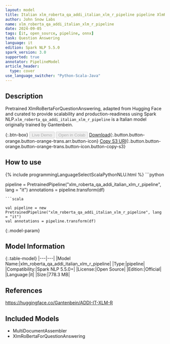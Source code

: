 ```yaml
---
layout: model
title: Italian xlm_roberta_qa_addi_italian_xlm_r_pipeline pipeline XlmRoBertaForQuestionAnswering from Gantenbein
author: John Snow Labs
name: xlm_roberta_qa_addi_italian_xlm_r_pipeline
date: 2024-09-05
tags: [it, open_source, pipeline, onnx]
task: Question Answering
language: it
edition: Spark NLP 5.5.0
spark_version: 3.0
supported: true
annotator: PipelineModel
article_header:
  type: cover
use_language_switcher: "Python-Scala-Java"
---
```


## Description

Pretrained XlmRoBertaForQuestionAnswering, adapted from Hugging Face and curated to provide scalability and production-readiness using Spark NLP.`xlm_roberta_qa_addi_italian_xlm_r_pipeline` is a Italian model originally trained by Gantenbein.

{:.btn-box}
<button class="button button-orange" disabled>Live Demo</button>
<button class="button button-orange" disabled>Open in Colab</button>
[Download](https://s3.amazonaws.com/auxdata.johnsnowlabs.com/public/models/xlm_roberta_qa_addi_italian_xlm_r_pipeline_it_5.5.0_3.0_1725498282219.zip){:.button.button-orange.button-orange-trans.arr.button-icon}
[Copy S3 URI](s3://auxdata.johnsnowlabs.com/public/models/xlm_roberta_qa_addi_italian_xlm_r_pipeline_it_5.5.0_3.0_1725498282219.zip){:.button.button-orange.button-orange-trans.button-icon.button-copy-s3}

## How to use



<div class="tabs-box" markdown="1">
{% include programmingLanguageSelectScalaPythonNLU.html %}
```python

pipeline = PretrainedPipeline("xlm_roberta_qa_addi_italian_xlm_r_pipeline", lang = "it")
annotations =  pipeline.transform(df)   

```
```scala

val pipeline = new PretrainedPipeline("xlm_roberta_qa_addi_italian_xlm_r_pipeline", lang = "it")
val annotations = pipeline.transform(df)

```
</div>

{:.model-param}
## Model Information

{:.table-model}
|---|---|
|Model Name:|xlm_roberta_qa_addi_italian_xlm_r_pipeline|
|Type:|pipeline|
|Compatibility:|Spark NLP 5.5.0+|
|License:|Open Source|
|Edition:|Official|
|Language:|it|
|Size:|778.3 MB|

## References

https://huggingface.co/Gantenbein/ADDI-IT-XLM-R

## Included Models

- MultiDocumentAssembler
- XlmRoBertaForQuestionAnswering